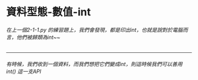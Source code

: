 # 資料型態-數值-int
###### 在上一個2-1-1.py 的練習題上，我們會發現，都是印出int，也就是說對於電腦而言，他們被歸類為int~~
---

###### 有時候，我們收到一個資料，而我們想把它們變成int，則這時候我們可以善用 int() 這一支API
